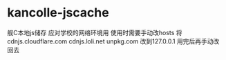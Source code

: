 # kancolle-jscache
舰C本地js储存
应对学校的网络环境用
使用时需要手动改hosts 将cdnjs.cloudflare.com cdnjs.loli.net unpkg.com 改到127.0.0.1
用完后再手动改回去
